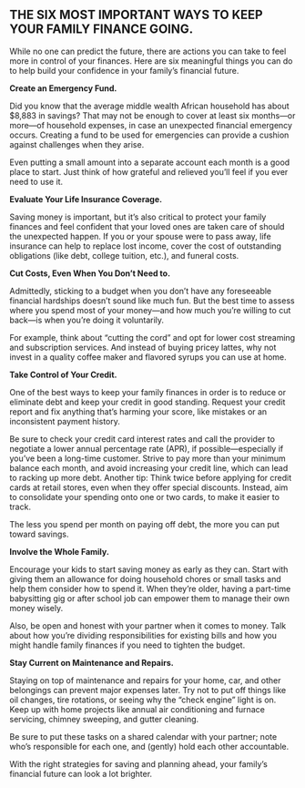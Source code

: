 ## THE SIX MOST IMPORTANT WAYS TO KEEP YOUR FAMILY FINANCE GOING.

While no one can predict the future, there are actions you can take to feel more in control of your finances. Here are six meaningful things you can do to help build your confidence in your family’s financial future.

**Create an Emergency Fund.**

Did you know that the average middle wealth African household has about $8,883 in savings? That may not be enough to cover at least six months—or more—of household expenses, in case an unexpected financial emergency occurs. Creating a fund to be used for emergencies can provide a cushion against challenges when they arise.

Even putting a small amount into a separate account each month is a good place to start. Just think of how grateful and relieved you’ll feel if you ever need to use it.

**Evaluate Your Life Insurance Coverage.**

Saving money is important, but it’s also critical to protect your family finances and feel confident that your loved ones are taken care of should the unexpected happen. If you or your spouse were to pass away, 
life insurance can help to replace lost income, cover the cost of outstanding obligations (like debt, college tuition, etc.), and funeral costs.

**Cut Costs, Even When You Don’t Need to.**

Admittedly, sticking to a budget when you don’t have any foreseeable financial hardships doesn’t sound like much fun. 
But the best time to assess where you spend most of your money—and how much you’re willing to cut back—is when you’re doing it voluntarily.

For example, think about “cutting the cord” and opt for lower cost streaming and subscription services. And instead of buying pricey lattes, why not invest in a quality coffee maker and flavored syrups you can use at home.

**Take Control of Your Credit.**

One of the best ways to keep your family finances in order is to reduce or eliminate debt and keep your credit in good standing. Request your credit report and fix anything that’s harming your score, like mistakes or an inconsistent payment history.

Be sure to check your credit card interest rates and 
call the provider to negotiate a lower annual percentage rate (APR), if possible—especially if you’ve been a long-time customer. Strive to pay more than your minimum balance each month, and avoid increasing your credit line, which can lead to racking up more debt. Another tip: Think twice before applying for credit cards at retail stores, even when they offer special discounts. Instead, aim to consolidate your spending onto one or two cards, to make it easier to track.

The less you spend per month on paying off debt, the more you can put toward savings.

**Involve the Whole Family.**

Encourage your kids to start saving money as early as they can. Start with giving them an allowance for doing household chores or small tasks and help them consider how to spend it. When they’re older, having a part-time babysitting gig or after school job can empower them to manage their own money wisely.

Also, be open and honest with your partner when it comes to money. 
Talk about how you’re dividing responsibilities for existing bills and how you might handle family finances if you need to tighten the budget.

**Stay Current on Maintenance and Repairs.**

Staying on top of maintenance and repairs for your home, car, and other belongings can prevent major expenses later. Try not to put off things like oil changes, tire rotations, or seeing why the “check engine” light is on. Keep up with home projects like annual air conditioning and furnace servicing, chimney sweeping, and gutter cleaning.

Be sure to put these tasks on a shared calendar with your partner; note who’s responsible for each one, and (gently) hold each other accountable.

With the right strategies for saving and planning ahead, your family’s financial future can look a lot brighter.
